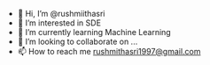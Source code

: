 - 👋 Hi, I’m @rushmiithasri
- 👀 I’m interested in SDE
- 🌱 I’m currently learning Machine Learning 
- 💞️ I’m looking to collaborate on ...
- 📫 How to reach me rushmithasri1997@gmail.com

<!---
rushmiithasri/rushmiithasri is a ✨ special ✨ repository because its `README.md` (this file) appears on your GitHub profile.
You can click the Preview link to take a look at your changes.
--->
